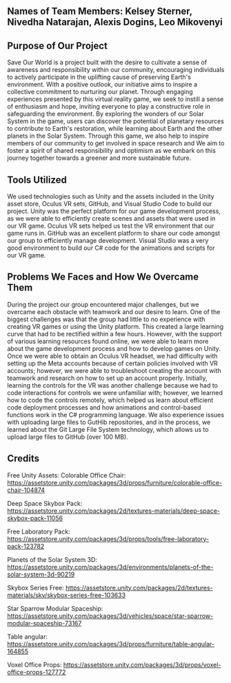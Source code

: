 ## Names of Team Members: Kelsey Sterner, Nivedha Natarajan, Alexis Dogins, Leo Mikovenyi

## Purpose of Our Project
Save Our World is a project built with the desire to cultivate a sense of awareness and responsibility within our community, encouraging individuals to actively participate in the uplifting cause of preserving Earth's environment. With a positive outlook, our initiative aims to inspire a collective commitment to nurturing our planet. Through engaging experiences presented by this virtual reality game, we seek to instill a sense of enthusiasm and hope, inviting everyone to play a constructive role in safeguarding the environment. By exploring the wonders of our Solar System in the game, users can discover the potential of planetary resources to contribute to Earth's restoration, while learning about Earth and the other planets in the Solar System. Through this game, we also help to inspire members of our community to get involved in space research and We aim to foster a spirit of shared responsibility and optimism as we embark on this journey together towards a greener and more sustainable future.

## Tools Utilized
We used technologies such as Unity and the assets included in the Unity asset store, Oculus VR sets, GitHub, and Visual Studio Code to build our project. Unity was the perfect platform for our game development process, as we were able to efficiently create scenes and assets that were used in our VR game. Oculus VR sets helped us test the VR environment that our game runs in. GitHub was an excellent platform to share our code amongst our group to efficiently manage development. Visual Studio was a very good environment to build our C# code for the animations and scripts for our VR game.

## Problems We Faces and How We Overcame Them
During the project our group encountered major challenges, but we overcame each obstacle with teamwork and our desire to learn. One of the biggest challenges was that the group had little to no experience with creating VR games or using the Unity platform. This created a large learning curve that had to be rectified within a few hours. However, with the support of various learning resources found online, we were able to learn more about the game development process and how to develop games on Unity. Once we were able to obtain an Oculus VR headset, we had difficulty with setting up the Meta accounts because of certain policies involved with VR accounts; however, we were able to troubleshoot creating the account with teamwork and research on how to set up an account properly. Initially, learning the controls for the VR was another challenge because we had to code interactions for controls we were unfamiliar with; however, we learned how to code the controls remotely, which helped us learn about efficient code deployment processes and how animations and control-based functions work in the C# programming language. We also experience issues with uploading large files to GutHib repositories, and in the process, we learned about the Git Large File System technology, which allows us to upload large files to GitHub (over 100 MB).

## Credits
Free Unity Assets:
Colorable Office Chair: https://assetstore.unity.com/packages/3d/props/furniture/colorable-office-chair-104874

Deep Space Skybox Pack: https://assetstore.unity.com/packages/2d/textures-materials/deep-space-skybox-pack-11056

Free Laboratory Pack: https://assetstore.unity.com/packages/3d/props/tools/free-laboratory-pack-123782

Planets of the Solar System 3D: https://assetstore.unity.com/packages/3d/environments/planets-of-the-solar-system-3d-90219

Skybox Series Free: https://assetstore.unity.com/packages/2d/textures-materials/sky/skybox-series-free-103633

Star Sparrow Modular Spaceship: https://assetstore.unity.com/packages/3d/vehicles/space/star-sparrow-modular-spaceship-73167

Table angular: https://assetstore.unity.com/packages/3d/props/furniture/table-angular-164855

Voxel Office Props:
https://assetstore.unity.com/packages/3d/props/voxel-office-props-127772


